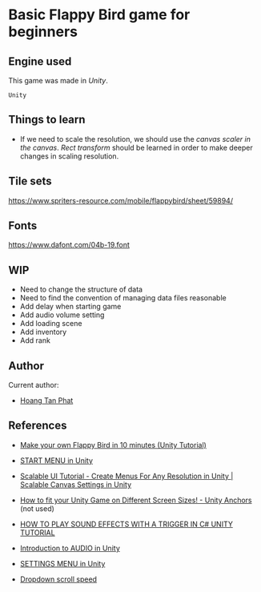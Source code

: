 # Basic Flappy Bird game for beginners

## Engine used
This game was made in *Unity*.
```
Unity
```

## Things to learn
- If we need to scale the resolution, we should use the *canvas scaler in the canvas*. *Rect transform* should be learned in order to make deeper changes in scaling resolution.

## Tile sets
https://www.spriters-resource.com/mobile/flappybird/sheet/59894/

## Fonts
https://www.dafont.com/04b-19.font

## WIP
- Need to change the structure of data
- Need to find the convention of managing data files reasonable
- Add delay when starting game
- Add audio volume setting
- Add loading scene
- Add inventory
- Add rank

## Author
Current author:
- [Hoang Tan Phat](https://github.com/hoangphatmonter)

## References
- [Make your own Flappy Bird in 10 minutes (Unity Tutorial)](https://www.youtube.com/watch?v=uRWmEjxY334&ab_channel=Valem)
- [START MENU in Unity](https://www.youtube.com/watch?v=zc8ac_qUXQY&t=27s&ab_channel=Brackeys)
- [Scalable UI Tutorial - Create Menus For Any Resolution in Unity | Scalable Canvas Settings in Unity](https://www.youtube.com/watch?v=Ad-Q9hYCnCg&ab_channel=Omnirift)
- [How to fit your Unity Game on Different Screen Sizes! - Unity Anchors](https://www.youtube.com/watch?v=jcw4cBJbvrc&ab_channel=CryptoGrounds) (not used)
- [HOW TO PLAY SOUND EFFECTS WITH A TRIGGER IN C# UNITY TUTORIAL](https://www.youtube.com/watch?v=qGAsgIJ-c38&t=49s&ab_channel=JimmyVegas)
- [Introduction to AUDIO in Unity](https://www.youtube.com/watch?v=6OT43pvUyfY&t=574s&ab_channel=Brackeys)
- [SETTINGS MENU in Unity](https://youtu.be/YOaYQrN1oYQ?list=WL)

- [Dropdown scroll speed](https://forum.unity.com/threads/dropdown-scroll-speed.363456/)